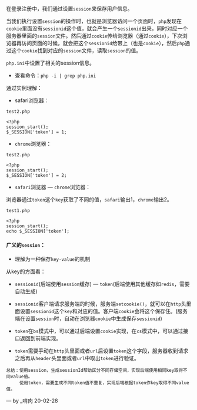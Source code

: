 在登录注册中，我们通过设置`session`来保存用户信息。

当我们执行设置`session`的操作时，也就是浏览器访问一个页面时，`php`发现在`cookie`里面没有`sessionid`这个值，就会产生一个`sessionid`出来，同时对应一个服务器里面的`session`文件。然后通过`cookie`传给浏览器（通过`cookie`），下次浏览器再访问页面的时候，就会把这个`sessionid`给带上（也是`cookie`），然后`php`通过这个`cookie`找到对应的`session`文件，读取`session`的值。

`php.ini`中设置了相关的session信息。

* 查看命令：`php -i | grep php.ini`

通过实例理解：

* safari浏览器：

```
test2.php

<?php
session_start();
$_SESSION['token'] = 1;
```

* `chrome`浏览器：

```
test2.php
	
<?php
session_start();
$_SESSION['token'] = 2;        
```

* `safari`浏览器 — `chrome`浏览器：

浏览器通过`token`这个`key`获取了不同的值，`safari`输出1，`chrome`输出2。

```
test1.php

<?php
session_start();
echo $_SESSION['token'];
```

#### 广义的`session`：

* 理解为一种保存`key-value`的机制

从key的方面看：

* `sessionid`(后端使用`session`缓存) — `token`(后端使用其他缓存如`redis`，需要自动生成)

* `sessionid`客户端请求服务端的时候，服务端`setcookie()`，就可以在`http`头里面设置`sessionid`这个`key`和对应的值。客户端`cookie`会将这个保存住。(服务端在设置`session`时，自动在浏览器`cookie`中生成保存`sessionid`)

* `token`在`bs`模式中，可以通过后端设置`cookie`实现，在`cs`模式中，可以通过接口返回到前端实现。

* `token`需要手动在`http`头里面或者`url`后设置`token`这个字段，服务器收到请求之后再从`header`头里面或者`url`中取出`token`进行验证。


```
总结：使用session，生成sessionId帮助区分不同存储空间，实现后端使用相同key取得不同value值。
     使用token，需要生成不同token值不重复，实现后端根据token作key取得不同value值。
```

— by _啃肉 
     20-02-28